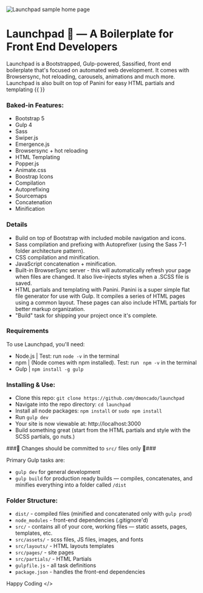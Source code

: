 ![Launchpad sample home page](https://github.com/dmoncado/launchpad/blob/main/src/assets/images/launchpad-home.jpg)

# Launchpad 🚀 — A Boilerplate for Front End Developers

Launchpad is a Bootstrapped, Gulp-powered, Sassified, front end boilerplate that's focused on automated web development. It comes with Browsersync, hot reloading, carousels, animations and much more. Launchpad is also built on top of Panini for easy HTML partials and templating {{  }}

### Baked-in Features:

- Bootstrap 5
- Gulp 4
- Sass
- Swiper.js
- Emergence.js
- Browsersync + hot reloading
- HTML Templating
- Popper.js
- Animate.css
- Boostrap Icons
- Compilation
- Autoprefixing
- Sourcemaps
- Concatenation
- Minification

### Details

- Build on top of Bootstrap with included mobile navigation and icons.
- Sass compilation and prefixing with Autoprefixer (using the Sass 7-1 folder architecture pattern).
- CSS compilation and minification.
- JavaScript concatenation + minification.
- Built-in BrowserSync server - this will automatically refresh your page when files are changed. It also live-injects styles when a .SCSS file is saved.
- HTML partials and templating with Panini. Panini is a super simple flat file generator for use with Gulp. It compiles a series of HTML pages using a common layout. These pages can also include HTML partials for better markup organization.
- "Build" task for shipping your project once it's complete.

### Requirements

To use Launchpad, you'll need:

- Node.js | Test: run `node -v` in the terminal
- npm | (Node comes with npm installed). Test: run ` npm -v` in the terminal
- Gulp | `npm install -g gulp`

### Installing & Use:

- Clone this repo: `git clone https://github.com/dmoncado/launchpad`
- Navigate into the repo directory: `cd launchpad`
- Install all node packages: `npm install` or `sudo npm install`
- Run `gulp dev`
- Your site is now viewable at: http://localhost:3000
- Build something great (start from the HTML partials and style with the SCSS partials, go nuts.)

###🚨 Changes should be committed to `src/` files only 🚨###

Primary Gulp tasks are:

- `gulp dev` for general development
- `gulp build` for production ready builds — compiles, concatenates, and minifies everything into a folder called `/dist`

### Folder Structure:

- `dist/` - compiled files (minified and concatenated only with `gulp prod`)
- `node_modules` - front-end dependencies (.gitignore'd)
- `src/` - contains all of your core, working files — static assets, pages, templates, etc.
- `src/assets/` - scss files, JS files, images, and fonts
- `src/layouts/` - HTML layouts templates
- `src/pages/` - site pages
- `src/partials/` - HTML Partials
- `gulpfile.js` - all task definitions
- `package.json` - handles the front-end dependencies

Happy Coding </>
